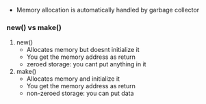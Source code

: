 - Memory allocation is automatically handled by garbage collector

### new() vs make()

1. new()
   - Allocates memory but doesnt initialize it
   - You get the memory address as return
   - zeroed storage: you cant put anything in it 
2. make()
   - Allocates memory and initialize it
   - You get the memory address as return
   - non-zeroed storage: you can put data 